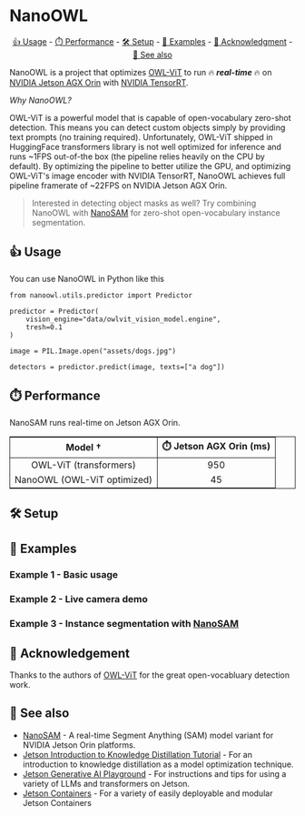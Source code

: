 # NanoOWL

<p align="center"><a href="#usage"/>👍 Usage</a> - <a href="#performance"/>⏱️ Performance</a> - <a href="#setup">🛠️ Setup</a> - <a href="#examples">🤸 Examples</a> - <a href="#acknowledgement">👏 Acknowledgment</a> - <a href="#see-also">🔗 See also</a></p>

NanoOWL is a project that optimizes [OWL-ViT](https://huggingface.co/docs/transformers/model_doc/owlvit) to run 🔥 ***real-time*** 🔥 on [NVIDIA Jetson AGX Orin](https://store.nvidia.com/en-us/jetson/store) with [NVIDIA TensorRT](https://developer.nvidia.com/tensorrt).  

*Why NanoOWL?*

OWL-ViT is a powerful model that is capable of open-vocabulary zero-shot detection.
This means you can detect custom objects simply by providing text prompts (no training required).  Unfortunately, OWL-ViT shipped in HuggingFace transformers library
is not well optimized for inference and runs ~1FPS out-of-the box (the pipeline
relies heavily on the CPU by default).  By optimizing the pipeline to better utilize the GPU, and
optimizing OWL-ViT's image encoder with NVIDIA TensorRT, NanoOWL achieves full pipeline 
framerate of ~22FPS on NVIDIA Jetson AGX Orin.

> Interested in detecting object masks as well?  Try combining NanoOWL with
> [NanoSAM](https://github.com/NVIDIA-AI-IOT/nanosam) for zero-shot open-vocabulary 
> instance segmentation.

<a id="usage"></a>
## 👍 Usage

You can use NanoOWL in Python like this

```python3
from nanoowl.utils.predictor import Predictor

predictor = Predictor(
    vision_engine="data/owlvit_vision_model.engine",
    tresh=0.1
)

image = PIL.Image.open("assets/dogs.jpg")

detectors = predictor.predict(image, texts=["a dog"])
```

<a id="performance"></a>
## ⏱️ Performance

NanoSAM runs real-time on Jetson AGX Orin.

<table style="border-top: solid 1px; border-left: solid 1px; border-right: solid 1px; border-bottom: solid 1px">
    <thead>
        <tr>
            <th rowspan=1 style="text-align: center; border-right: solid 1px">Model †</th>
            <th colspan=1 style="text-align: center; border-right: solid 1px">⏱️ Jetson AGX Orin (ms)</th>
        </tr>
    </thead>
    <tbody>
        <tr>
            <td style="text-align: center; border-right: solid 1px">OWL-ViT (transformers)</td>
            <td style="text-align: center; border-right: solid 1px">950</td>
        </tr>
        <tr>
            <td style="text-align: center; border-right: solid 1px">NanoOWL (OWL-ViT optimized)</td>
            <td style="text-align: center; border-right: solid 1px">45</td>
        </tr>
    </tbody>
</table>

<a id="setup"></a>
## 🛠️ Setup

<a id="examples"></a>
## 🤸 Examples

### Example 1 - Basic usage

### Example 2 - Live camera demo

### Example 3 - Instance segmentation with [NanoSAM](https://github.com/NVIDIA-AI-IOT/nanosam)


<a id="acknowledgement"></a>
## 👏 Acknowledgement

Thanks to the authors of [OWL-ViT](https://huggingface.co/docs/transformers/model_doc/owlvit) for the great open-vocabluary detection work.

<a id="see-also"></a>
## 🔗 See also

- [NanoSAM](https://github.com/NVIDIA-AI-IOT/nanosam) - A real-time Segment Anything (SAM) model variant for NVIDIA Jetson Orin platforms.
- [Jetson Introduction to Knowledge Distillation Tutorial](https://github.com/NVIDIA-AI-IOT/jetson-intro-to-distillation) - For an introduction to knowledge distillation as a model optimization technique.
- [Jetson Generative AI Playground](https://nvidia-ai-iot.github.io/jetson-generative-ai-playground/) - For instructions and tips for using a variety of LLMs and transformers on Jetson.
- [Jetson Containers](https://github.com/dusty-nv/jetson-containers) - For a variety of easily deployable and modular Jetson Containers
